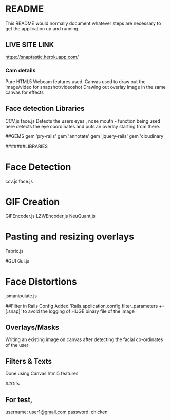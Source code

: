 # README
This README would normally document whatever steps are necessary to get the
application up and running.

## LIVE SITE LINK
https://snaptastic.herokuapp.com/


### Cam details
Pure HTML5 Webcam features used.
Canvas used to draw out the image/video for snapshot/videoshot
Drawing out overlay image in the same canvas for effects


## Face detection Libraries
CCV.js
face.js
Detects the users eyes , nose mouth - function being used here detects the eye coordinates and puts an overlay starting from there.



##GEMS
gem 'pry-rails'
gem 'annotate'
gem 'jquery-rails'
gem 'cloudinary'


#######LIBRARIES
# Face Detection
ccv.js
face.js

# GIF Creation
GIFEncoder.js
LZWEncoder.js
NeuQuant.js

# Pasting and resizing overlays
Fabric.js

#GUI
Gui.js

# Face Distortions
jsmanipulate.js


##Filter in Rails Config
Added 'Rails.application.config.filter_parameters += [:snap]' to avoid the logging of HUGE binary file of the image

## Overlays/Masks
 Writing an existing image on canvas after detecting the facial co-ordinates of the user


## Filters & Texts
 Done using Canvas html5 features

##Gifs


## For test,
username: user1@gmail.com
password: chicken
